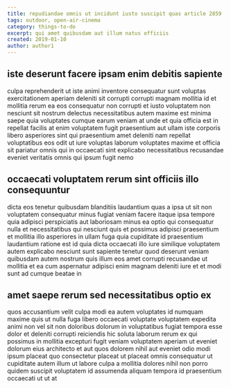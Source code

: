 ```yaml
---
title: repudiandae omnis ut incidunt iusto suscipit quas article 2859
tags: outdoor, open-air-cinema
category: things-to-do
excerpt: qui amet quibusdam aut illum natus officiis
created: 2019-01-10
author: author1
---
```


## iste deserunt facere ipsam enim debitis sapiente

culpa reprehenderit ut iste animi inventore consequatur sunt voluptas exercitationem aperiam deleniti sit corrupti corrupti magnam mollitia id et mollitia rerum ea eos consequatur non corrupti et iusto voluptatem non nesciunt sit nostrum delectus necessitatibus autem maxime est minima saepe quia voluptates cumque earum veniam at unde et quia officia est in repellat facilis at enim voluptatem fugit praesentium aut ullam iste corporis libero asperiores sint qui praesentium amet deleniti nam repellat voluptatibus eos odit ut iure voluptas laborum voluptates maxime et officia sit pariatur omnis qui in occaecati sint explicabo necessitatibus recusandae eveniet veritatis omnis qui ipsum fugit nemo

## occaecati voluptatem rerum sint officiis illo consequuntur

dicta eos tenetur quibusdam blanditiis laudantium quas a ipsa ut sit non voluptatem consequatur minus fugiat veniam facere itaque ipsa tempore quia adipisci perspiciatis aut laboriosam minus ea optio qui consequatur nulla et necessitatibus qui nesciunt quis et possimus adipisci praesentium et mollitia illo asperiores in ullam fuga quia cupiditate id praesentium laudantium ratione est id quia dicta occaecati illo iure similique voluptatem autem explicabo nesciunt sunt sapiente tenetur quod deserunt veniam quibusdam autem nostrum quis illum eos amet corrupti recusandae ut mollitia et ea cum aspernatur adipisci enim magnam deleniti iure et et modi sunt ad cumque beatae in

## amet saepe rerum sed necessitatibus optio ex

quos accusantium velit culpa modi ea autem voluptates id numquam maxime quis ut nulla fuga libero occaecati voluptate voluptatem expedita animi non vel sit non doloribus dolorum in voluptatibus fugiat tempora esse dolor et deleniti corrupti reiciendis hic soluta laborum rerum ex qui possimus in mollitia excepturi fugit veniam voluptatem aperiam ut eveniet dolorum eius architecto et aut quos dolorem nihil aut eveniet odio modi ipsum placeat quo consectetur placeat ut placeat omnis consequatur ut cupiditate autem illum ut labore culpa a mollitia dolores nihil non porro quidem suscipit voluptatem id assumenda aliquam tempora id praesentium occaecati ut ut at
